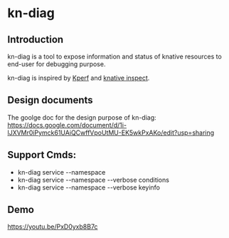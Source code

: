 # kn-diag


## Introduction

kn-diag is a tool to expose information and status of knative resources to end-user for debugging purpose. 

kn-diag is inspired by [Kperf](https://github.com/zhanggbj/kperf) and [knative inspect](https://github.com/nimakaviani/knative-inspect).  

## Design documents

The goolge doc for the design purpose of kn-diag: 
https://docs.google.com/document/d/1i-lJXVMr0iPymck61UAiQCwffVpoUtMU-EK5wkPxAKo/edit?usp=sharing

## Support Cmds:
* kn-diag service <ksvc-name> --namespace <namespace-name>
* kn-diag service <ksvc-name> --namespace <namespace-name> --verbose conditions
* kn-diag service <ksvc-name> --namespace <namespace-name> --verbose keyinfo
  
## Demo
https://youtu.be/PxD0yxb8B7c

